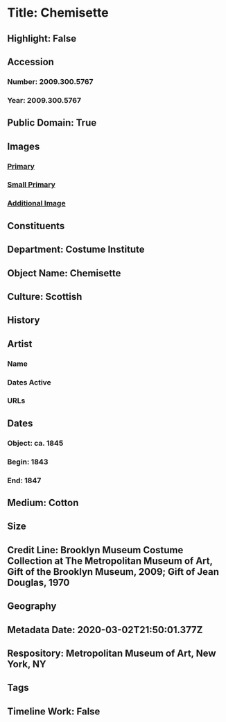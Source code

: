 # Title: Chemisette
## Highlight: False
## Accession
### Number: 2009.300.5767
### Year: 2009.300.5767
## Public Domain: True
## Images
### [Primary](https://images.metmuseum.org/CRDImages/ci/original/70.122.2_front_CP1.jpg)
### [Small Primary](https://images.metmuseum.org/CRDImages/ci/web-large/70.122.2_front_CP1.jpg)
### [Additional Image](https://images.metmuseum.org/CRDImages/ci/original/70.122.2_side_CP1.jpg)
## Constituents
## Department: Costume Institute
## Object Name: Chemisette
## Culture: Scottish
## History
## Artist
### Name
### Dates Active
### URLs
## Dates
### Object: ca. 1845
### Begin: 1843
### End: 1847
## Medium: Cotton
## Size
## Credit Line: Brooklyn Museum Costume Collection at The Metropolitan Museum of Art, Gift of the Brooklyn Museum, 2009; Gift of Jean Douglas, 1970
## Geography
## Metadata Date: 2020-03-02T21:50:01.377Z
## Respository: Metropolitan Museum of Art, New York, NY
## Tags
## Timeline Work: False